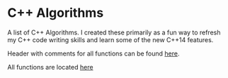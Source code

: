 # C++ Algorithms
A list of C++ Algorithms.
I created these primarily as a fun way to refresh my C++ code writing skills and learn some of the new C++14 features.

Header with comments for all functions can be found [here](https://github.com/timothy/simpleAlgorithms/blob/master/simpleAlgorithms/simpleAlgsFunctions.h).

All functions are located [here](https://github.com/timothy/simpleAlgorithms/blob/master/simpleAlgorithms/simpleAlgsFunctions.cpp)
